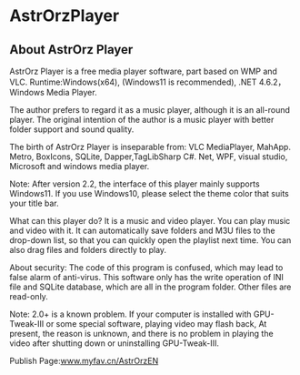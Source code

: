 # AstrOrzPlayer
## About AstrOrz Player
AstrOrz Player is a free media player software, part based on WMP and VLC.
Runtime:Windows(x64), (Windows11 is recommended), .NET 4.6.2，Windows Media Player.

The author prefers to regard it as a music player, although it is an all-round player.
The original intention of the author is a music player with better folder support and sound quality.

The birth of AstrOrz Player is inseparable from:
VLC MediaPlayer, MahApp. Metro, BoxIcons, SQLite, Dapper,TagLibSharp
C#. Net, WPF, visual studio, Microsoft and windows media player.

Note: After version 2.2, the interface of this player mainly supports Windows11. If you use Windows10, please select the theme color that suits your title bar.

What can this player do?
It is a music and video player. You can play music and video with it.
It can automatically save folders and M3U files to the drop-down list, so that you can quickly open the playlist next time.
You can also drag files and folders directly to play.

About security:
The code of this program is confused, which may lead to false alarm of anti-virus.
This software only has the write operation of INI file and SQLite database, which are all in the program folder. Other files are read-only.

Note: 2.0+ is a known problem. If your computer is installed with GPU-Tweak-III or some special software, playing video may flash back,
At present, the reason is unknown, and there is no problem in playing the video after shutting down or uninstalling GPU-Tweak-III.

Publish Page:www.myfav.cn/AstrOrzEN
